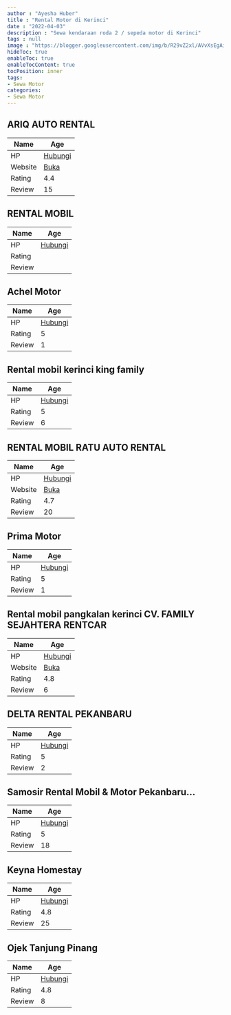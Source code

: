 ```yaml
---
author : "Ayesha Huber"
title : "Rental Motor di Kerinci"
date : "2022-04-03"
description : "Sewa kendaraan roda 2 / sepeda motor di Kerinci"
tags : null
image : "https://blogger.googleusercontent.com/img/b/R29vZ2xl/AVvXsEgAidPV9RaSke_TyAOZjHlCL97z1aq7bogACFkJbui6DkH68TFeJylOmE253_dld_IKTPzUtAyIVNqLZbE7-4yzs6HwsqE-_9h8yeiFj1WHMirwDKhPf0I2bPIf04RckN7WQH034WcbiT2S7fViKKDPFsa64HYOdnRBiAMyDBXAjKZt2xmw-NSs9PCBuw/w300-h200/rental-motor-di-kerinci.png"
hideToc: true
enableToc: true
enableTocContent: true
tocPosition: inner
tags:
- Sewa Motor
categories:
- Sewa Motor
---
```



## ARIQ AUTO RENTAL

Name | Age
--------|------
HP | [Hubungi](https://pcandroidplayer.blogspot.com/?clayads=https://getnumber.ndower.dev?phone=MDgxMzY2MjQxOTk2)
Website | [Buka](https://pcandroidplayer.blogspot.com/?clayads=aHR0cHM6Ly9yZW50YWxtb2JpbGRpc3VuZ2FpcGVudWgud29yZHByZXNzLmNvbS8=) 
Rating | 4.4
Review | 15


## RENTAL MOBIL

Name | Age
--------|------
HP | [Hubungi](https://pcandroidplayer.blogspot.com/?clayads=https://getnumber.ndower.dev?phone=MDgyMTgwMTkxNzI0)
Rating | 
Review | 


## Achel Motor

Name | Age
--------|------
HP | [Hubungi](https://pcandroidplayer.blogspot.com/?clayads=https://getnumber.ndower.dev?phone=MDgxMzY3MjYwNjI3)
Rating | 5
Review | 1


## Rental mobil kerinci king family

Name | Age
--------|------
HP | [Hubungi](https://pcandroidplayer.blogspot.com/?clayads=https://getnumber.ndower.dev?phone=MDgyMjgxMzY3MjEw)
Rating | 5
Review | 6


## RENTAL MOBIL RATU AUTO RENTAL

Name | Age
--------|------
HP | [Hubungi](https://pcandroidplayer.blogspot.com/?clayads=https://getnumber.ndower.dev?phone=MDgxMjEwMDA1MTM=)
Website | [Buka](https://pcandroidplayer.blogspot.com/?clayads=aHR0cHM6Ly9yYXR1YXV0b3JlbnRhbC5idXNpbmVzcy5zaXRlLw==) 
Rating | 4.7
Review | 20


## Prima Motor

Name | Age
--------|------
HP | [Hubungi](https://pcandroidplayer.blogspot.com/?clayads=https://getnumber.ndower.dev?phone=)
Rating | 5
Review | 1


## Rental mobil pangkalan kerinci CV. FAMILY SEJAHTERA RENTCAR

Name | Age
--------|------
HP | [Hubungi](https://pcandroidplayer.blogspot.com/?clayads=https://getnumber.ndower.dev?phone=MDgyMjg1ODE4Mzc4)
Website | [Buka](https://pcandroidplayer.blogspot.com/?clayads=aHR0cHM6Ly9mYW1zLXJlbnQtY2FyLmJ1c2luZXNzLnNpdGUv) 
Rating | 4.8
Review | 6


## DELTA RENTAL PEKANBARU

Name | Age
--------|------
HP | [Hubungi](https://pcandroidplayer.blogspot.com/?clayads=https://getnumber.ndower.dev?phone=MDgyMjQ2NDUwMjAy)
Rating | 5
Review | 2


## Samosir Rental Mobil &amp; Motor Pekanbaru...

Name | Age
--------|------
HP | [Hubungi](https://pcandroidplayer.blogspot.com/?clayads=https://getnumber.ndower.dev?phone=MDgxMzY1MDIwMzQ1)
Rating | 5
Review | 18


## Keyna Homestay

Name | Age
--------|------
HP | [Hubungi](https://pcandroidplayer.blogspot.com/?clayads=https://getnumber.ndower.dev?phone=MDgyMjUyODM3NjM5)
Rating | 4.8
Review | 25


## Ojek Tanjung Pinang

Name | Age
--------|------
HP | [Hubungi](https://pcandroidplayer.blogspot.com/?clayads=https://getnumber.ndower.dev?phone=MDgxMjc5NjI2MDky)
Rating | 4.8
Review | 8


